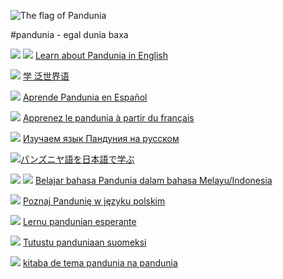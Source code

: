 
![](http://www.pandunia.info/bandera/bandera.png "The flag of Pandunia")

#pandunia - egal dunia baxa

![](http://pandunia.info/bandera/gb.png) ![](http://pandunia.info/bandera/us.png) [Learn about Pandunia in English](english/index.md)

![](http://pandunia.info/bandera/cn.png) [学 泛世界语](zhongwen/index.md)

![](http://pandunia.info/bandera/es.png) [Aprende Pandunia en Español](espanya/index.md)

![](http://pandunia.info/bandera/fr.png) [Apprenez le pandunia à partir du français](frans/index.md)

![](http://pandunia.info/bandera/ru.png) [Изучаем язык Пандуния на русском](russki/index.md)

![](http://pandunia.info/bandera/jp.png)[パンズニヤ語を日本語で学ぶ](nipon/index.md)

![](http://pandunia.info/bandera/id.png) ![](http://pandunia.info/bandera/my.png) [Belajar bahasa Pandunia dalam bahasa Melayu/Indonesia](malayu/index.md)

![](http://pandunia.info/bandera/pl.png) [Poznaj Pandunię w języku polskim](polski/index.md)

![](http://pandunia.info/bandera/eo.png) [Lernu pandunian esperante](esperanto/index.md)

![](http://pandunia.info/bandera/fi.png) [Tutustu panduniaan suomeksi](suomi/index.md)

![](http://pandunia.info/bandera/qpn.png) [kitaba de tema pandunia na pandunia](pandunia/index.md)

